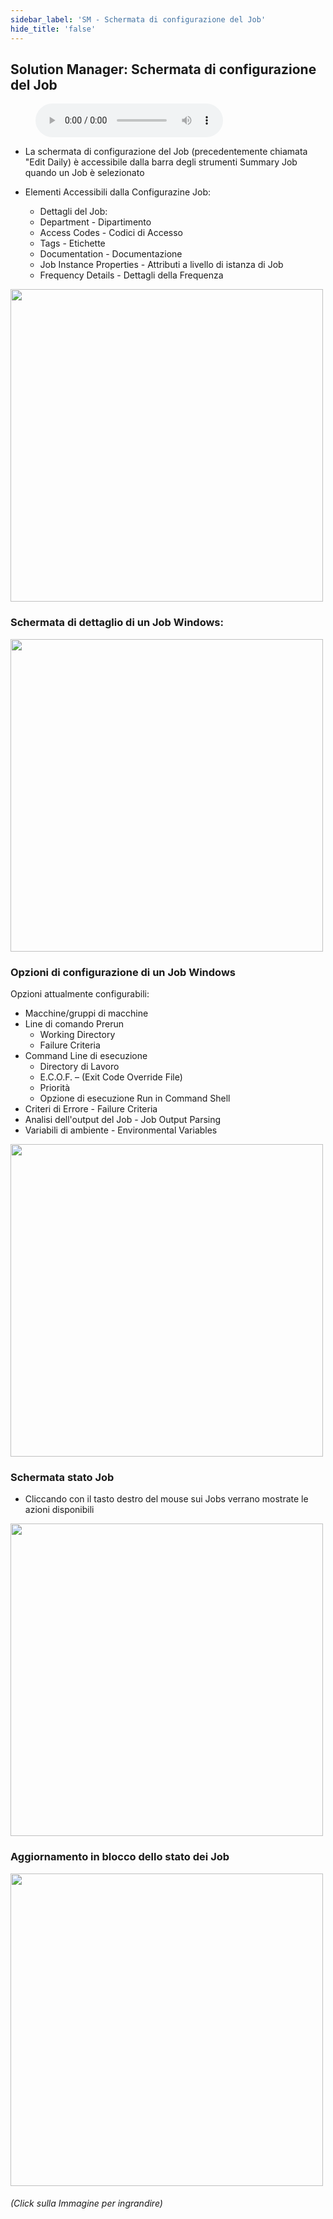 ```yaml
---
sidebar_label: 'SM - Schermata di configurazione del Job'
hide_title: 'false'
---
```


## Solution Manager: Schermata di configurazione del Job

<figure>
    <audio
        controls
        src="audiobasic/SolutionManagerJobConfigurationScreen.mp3">
            Your browser does not support the
            <code>audio</code> element.
    </audio>
</figure>

* La schermata di configurazione del Job (precedentemente chiamata "Edit Daily) è accessibile dalla barra degli strumenti Summary Job quando un Job è selezionato

* Elementi Accessibili dalla Configurazine Job:
    * Dettagli del Job:
    * Department - Dipartimento
    * Access Codes - Codici di Accesso
    * Tags - Etichette
    * Documentation - Documentazione
    * Job Instance Properties - Attributi a livello di istanza di Job
    * Frequency Details - Dettagli della Frequenza

<a href="imgbasic/Picture75.png" target="_blank"><img src="imgbasic/Picture75.png" width="500"></img></a>  

### Schermata di dettaglio di un Job Windows:

<a href="imgbasic/Picture76.png" target="_blank"><img src="imgbasic/Picture76.png" width="500"></img></a>

### Opzioni di configurazione di un Job Windows

Opzioni attualmente configurabili:

* Macchine/gruppi di macchine
* Line di comando Prerun
    * Working Directory
    * Failure Criteria
* Command Line di esecuzione
    * Directory di Lavoro
    * E.C.O.F. – (Exit Code Override File)
    * Priorità
    * Opzione di esecuzione Run in Command Shell
* Criteri di Errore - Failure Criteria
* Analisi dell'output del Job - Job Output Parsing
* Variabili di ambiente - Environmental Variables

<a href="imgbasic/Picture77.png" target="_blank"><img src="imgbasic/Picture77.png" width="500"></img></a>  

### Schermata stato Job

* Cliccando con il tasto destro del mouse sui Jobs verrano mostrate le azioni disponibili

<a href="imgbasic/Picture78.png" target="_blank"><img src="imgbasic/Picture78.png" width="500"></img></a>  

### Aggiornamento in blocco dello stato dei Job

<a href="imgbasic/Picture79.png" target="_blank"><img src="imgbasic/Picture79.png" width="500"></img></a>

###### (Click sulla Immagine per ingrandire)